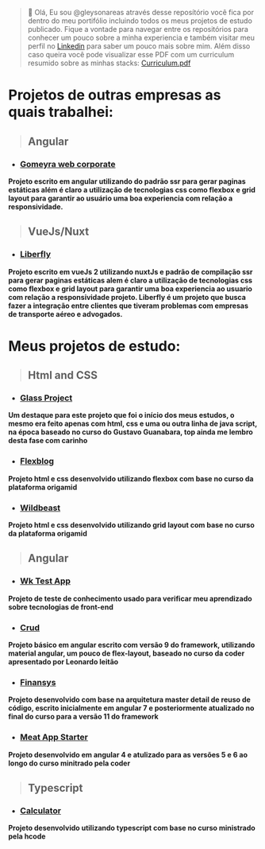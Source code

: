 > 👋 Olá, Eu sou @gleysonareas através desse reposítório você fica por dentro do meu portifólio incluindo todos os meus projetos de estudo publicado. Fique a vontade para navegar entre os repositórios para conhecer um pouco sobre a minha experiencia e também visitar meu perfil no [Linkedin](https://www.linkedin.com/in/gleyson-areas-da-silva-a2b79b115/) para saber um pouco mais sobre mim. Além disso caso queira você pode visualizar esse PDF com um curriculum resumido sobre as minhas stacks: [Curriculum.pdf](https://github.com/gleysonareas/gleysonareas/files/10388259/Curriculum.Gleyson.pdf)


# Projetos de outras empresas as quais trabalhei:

> ## Angular

- ### [Gomeyra web corporate](https://www.gomeyra.com/)

**Projeto escrito em angular utilizando do padrão ssr para gerar paginas estáticas além é claro a utilização de tecnologias css como flexbox e grid layout para garantir ao usuário uma boa experiencia com relação a responsividade.**


> ## VueJs/Nuxt

- ### [Liberfly](https://www.liberfly.com.br/)

**Projeto escrito em vueJs 2 utilizando nuxtJs e padrão de compilação ssr para gerar paginas estáticas alem é claro a utilização de tecnologias css como flexbox e grid layout para garantir uma boa experiencia ao usuario com relação a responsividade projeto. Liberfly é um projeto que busca fazer a integração entre clientes que tiveram problemas com empresas de transporte aéreo e advogados.**

# Meus projetos de estudo:

> ## Html and CSS

- ### [Glass Project](https://gleysonareas.github.io/glass-project/)

**Um destaque para este projeto que foi o início dos meus estudos, o mesmo era feito apenas com html, css e uma ou outra linha de java script, na época baseado no curso do Gustavo Guanabara, top ainda me lembro desta fase com carinho**

- ### [Flexblog](https://gleysonareas.github.io/flexblog/)

**Projeto html e css desenvolvido utilizando flexbox com base no curso da plataforma origamid**

- ### [Wildbeast](https://gleysonareas.github.io/wildbeast/)

**Projeto html e css desenvolvido utilizando grid layout com base no curso da plataforma origamid**


> ## Angular

- ### [Wk Test App](https://gleysonareas.github.io/wk-test-app/)

**Projeto de teste de conhecimento usado para verificar meu aprendizado sobre tecnologias de front-end**


- ### [Crud](https://gleysonareas.github.io/crud/)

**Projeto básico em angular escrito com versão 9 do framework, utilizando material angular, um pouco de flex-layout, baseado no curso da coder apresentado por Leonardo leitão**


- ### [Finansys](https://gleysonareas.github.io/finansys/)

**Projeto desenvolvido com base na arquitetura master detail de reuso de código, escrito inicialmente em angular 7 e posteriormente atualizado no final do curso para a versão 11 do framework**

- ### [Meat App Starter](https://gleysonareas.github.io/meat-app-starter/)

**Projeto desenvolvido em angular 4 e atulizado para as versões 5 e 6 ao longo do curso minitrado pela coder**


> ## Typescript

- ### [Calculator](https://gleysonareas.github.io/calculator/)

**Projeto desenvolvido utilizando typescript com base no curso ministrado pela hcode**

<!---
gleysonareas/gleysonareas é um repositório ✨ especial ✨ porque seu `README.md` (este arquivo) aparece no seu perfil do GitHub.
Você pode clicar no link Visualizar para ver suas alterações.
--->
